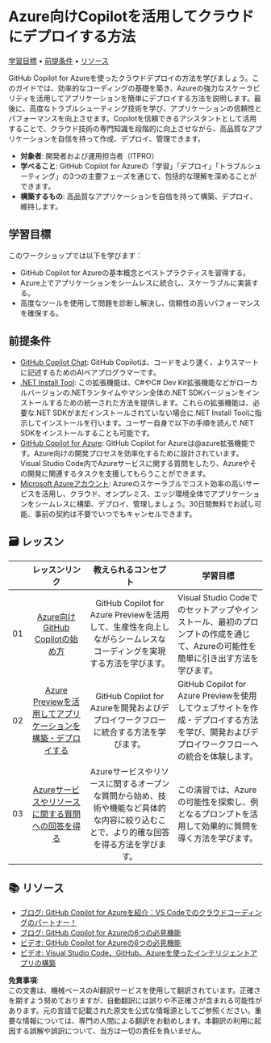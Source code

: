 # Azure向けCopilotを活用してクラウドにデプロイする方法

[学習目標](../../../06-Using-GitHub-Copilot-for-Azure-to-Deploy-to-Cloud) • [前提条件](../../../06-Using-GitHub-Copilot-for-Azure-to-Deploy-to-Cloud) • [リソース](../../../06-Using-GitHub-Copilot-for-Azure-to-Deploy-to-Cloud)

GitHub Copilot for Azureを使ったクラウドデプロイの方法を学びましょう。このガイドでは、効率的なコーディングの基礎を築き、Azureの強力なスケーラビリティを活用してアプリケーションを簡単にデプロイする方法を説明します。最後に、高度なトラブルシューティング技術を学び、アプリケーションの信頼性とパフォーマンスを向上させます。Copilotを信頼できるアシスタントとして活用することで、クラウド技術の専門知識を段階的に向上させながら、高品質なアプリケーションを自信を持って作成、デプロイ、管理できます。

- **対象者**: 開発者および運用担当者（ITPRO）
- **学べること**: GitHub Copilot for Azureの「学習」「デプロイ」「トラブルシューティング」の3つの主要フェーズを通じて、包括的な理解を深めることができます。
- **構築するもの**: 高品質なアプリケーションを自信を持って構築、デプロイ、維持します。

<a name="Learn"/>

## 学習目標

このワークショップでは以下を学びます：

- GitHub Copilot for Azureの基本概念とベストプラクティスを習得する。
- Azure上でアプリケーションをシームレスに統合し、スケーラブルに実装する。
- 高度なツールを使用して問題を診断し解決し、信頼性の高いパフォーマンスを確保する。

<a name="pre-req"/>

## 前提条件

- [GitHub Copilot Chat](https://marketplace.visualstudio.com/items?itemName=GitHub.copilot): GitHub Copilotは、コードをより速く、よりスマートに記述するためのAIペアプログラマーです。
- [.NET Install Tool](https://marketplace.visualstudio.com/items?itemName=ms-dotnettools.vscode-dotnet-runtime): この拡張機能は、C#やC# Dev Kit拡張機能などがローカルバージョンの.NETランタイムやマシン全体の.NET SDKバージョンをインストールするための統一された方法を提供します。これらの拡張機能は、必要な.NET SDKがまだインストールされていない場合に.NET Install Toolに指示してインストールを行います。ユーザー自身で以下の手順を読んで.NET SDKをインストールすることも可能です。
- [GitHub Copilot for Azure](https://marketplace.visualstudio.com/items?itemName=ms-azuretools.vscode-azure-github-copilot): GitHub Copilot for Azureは@azure拡張機能です。Azure向けの開発プロセスを効率化するために設計されています。Visual Studio Code内でAzureサービスに関する質問をしたり、Azureやその開発に関連するタスクを支援してもらうことができます。
- [Microsoft Azureアカウント](https://azure.microsoft.com/pricing/purchase-options/azure-account): Azureのスケーラブルでコスト効率の高いサービスを活用し、クラウド、オンプレミス、エッジ環境全体でアプリケーションをシームレスに構築、デプロイ、管理しましょう。30日間無料でお試し可能、事前の契約は不要でいつでもキャンセルできます。

<a name="book"/>

## 🗃️ レッスン
|       |              レッスンリンク              |                       教えられるコンセプト                       |                     学習目標                 |                             
| :---: | :------------------------------------: | :---------------------------------------------------------: | ----------------------------------------------------------- |
| 01 | [Azure向けGitHub Copilotの始め方](https://github.com/microsoft/mastering-github-copilot-for-dotnet-csharp-developers/blob/main/06-Using-GitHub-Copilot-for-Azure-to-Deploy-to-Cloud/01-Getting-Started-with-GitHub-Copilot-for-Azure.md) | GitHub Copilot for Azure Previewを活用して、生産性を向上しながらシームレスなコーディングを実現する方法を学びます。| Visual Studio Codeでのセットアップやインストール、最初のプロンプトの作成を通じて、Azureの可能性を簡単に引き出す方法を学びます。 |
| 02 | [Azure Previewを活用してアプリケーションを構築・デプロイする](https://github.com/microsoft/mastering-github-copilot-for-dotnet-csharp-developers/blob/main/06-Using-GitHub-Copilot-for-Azure-to-Deploy-to-Cloud/02-Build-and-deploy-your-application-with-GitHub-Copilot-for-Azure.md) | GitHub Copilot for Azureを開発およびデプロイワークフローに統合する方法を学びます。| GitHub Copilot for Azure Previewを使用してウェブサイトを作成・デプロイする方法を学び、開発およびデプロイワークフローへの統合を体験します。 | 
| 03 | [Azureサービスやリソースに関する質問への回答を得る](https://github.com/microsoft/mastering-github-copilot-for-dotnet-csharp-developers/blob/main/06-Using-GitHub-Copilot-for-Azure-to-Deploy-to-Cloud/03-Get-Answers-to-your-Questions-about-Azure-Services-and-Resources.md) | Azureサービスやリソースに関するオープンな質問から始め、技術や機能など具体的な内容に絞り込むことで、より的確な回答を得る方法を学びます。| この演習では、Azureの可能性を探索し、例となるプロンプトを活用して効果的に質問を導く方法を学びます。 | 

## :books: リソース

- [ブログ: GitHub Copilot for Azureを紹介：VS Codeでのクラウドコーディングのパートナー！](https://techcommunity.microsoft.com/t5/microsoft-developer-community/introducing-github-copilot-for-azure-your-cloud-coding-companion/ba-p/4127644)
- [ブログ: GitHub Copilot for Azureの6つの必見機能](https://techcommunity.microsoft.com/t5/microsoft-developer-community/github-copilot-for-azure-6-must-try-features/ba-p/4283126)
- [ビデオ: GitHub Copilot for Azureの6つの必見機能](https://youtube.com/playlist?list=PLlrxD0HtieHgdwrN6ooxApdfBKTJK7465&si=9rl-kNItvFPeqhwa)
- [ビデオ: Visual Studio Code、GitHub、Azureを使ったインテリジェントアプリの構築](https://youtu.be/30OpmbWL1t8?si=FvkRqa-wxTHaU3qA&t=1024)

**免責事項**:  
この文書は、機械ベースのAI翻訳サービスを使用して翻訳されています。正確さを期すよう努めておりますが、自動翻訳には誤りや不正確さが含まれる可能性があります。元の言語で記載された原文を公式な情報源としてご参照ください。重要な情報については、専門の人間による翻訳をお勧めします。本翻訳の利用に起因する誤解や誤訳について、当方は一切の責任を負いません。